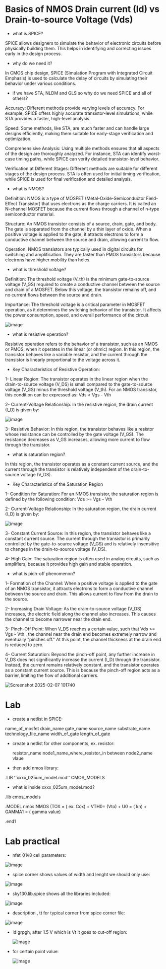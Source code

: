 # Basics of NMOS Drain current (Id) vs Drain-to-source Voltage (Vds)

- what is SPICE?

 SPICE allows designers to simulate the behavior of electronic circuits before physically building them. This helps in identifying and correcting issues early in the design process.

 - why do we need it?

In CMOS chip design, SPICE (Simulation Program with Integrated Circuit Emphasis) is used to calculate the delay of circuits by simulating their behavior under various conditions. 

- if we have STA, NLDM and GLS so why do we need SPICE and all of others?

 Accuracy: Different methods provide varying levels of accuracy. For example, SPICE offers highly accurate transistor-level simulations, while STA provides a faster, high-level analysis.

 Speed: Some methods, like STA, are much faster and can handle large designs efficiently, making them suitable for early-stage verification and optimization.

 Comprehensisive Analysis: Using multiple methods ensures that all aspects of the design are thoroughly analyzed. 
 For instance, STA can identify worst-case timing paths, while SPICE can verify detailed transistor-level behavior.

 Verification at Different Stages: Different methods are suitable for different stages of the design process.
 STA is often used for initial timing verification, while SPICE is used for final verification and detailed analysis.

 - what is NMOS?

Definition: NMOS is a type of MOSFET (Metal-Oxide-Semiconductor Field-Effect Transistor) that uses electrons as the charge carriers. It is called an N-channel MOSFET because the current flows through a channel of n-type semiconductor material.

Structure: An NMOS transistor consists of a source, drain, gate, and body. The gate is separated from the channel by a thin layer of oxide. When a positive voltage is applied to the gate, it attracts electrons to form a conductive channel between the source and drain, allowing current to flow.

Operation: NMOS transistors are typically used in digital circuits for switching and amplification. They are faster than PMOS transistors because electrons have higher mobility than holes.

- what is threshold voltage?

Definition: The threshold voltage (V_th) is the minimum gate-to-source voltage (V_GS) required to create a conductive channel between the source and drain of a MOSFET. Below this voltage, the transistor remains off, and no current flows between the source and drain.

Importance: The threshold voltage is a critical parameter in MOSFET operation, as it determines the switching behavior of the transistor. It affects the power consumption, speed, and overall performance of the circuit.

![image](https://github.com/user-attachments/assets/63249ca5-dea3-4b15-8a18-9a3a9f75fa88)

- what is resistive operation?

Resistive operation refers to the behavior of a transistor, such as an NMOS or PMOS, when it operates in the linear (or ohmic) region. In this region, the transistor behaves like a variable resistor, and the current through the transistor is linearly proportional to the voltage across it.

- Key Characteristics of Resistive Operation:

1- Linear Region: The transistor operates in the linear region when the drain-to-source voltage (V_DS) is small compared to the gate-to-source voltage (V_GS) minus the threshold voltage (V_th). For an NMOS transistor, this condition can be expressed as: Vds < Vgs - Vth

2- Current-Voltage Relationship: In the resistive region, the drain current (I_D) is given by:

![image](https://github.com/user-attachments/assets/222353a1-d74f-4c71-97d5-8f4d2d4d0d1f)

3- Resistive Behavior: In this region, the transistor behaves like a resistor whose resistance can be controlled by the gate voltage (V_GS). The resistance decreases as V_GS increases, allowing more current to flow through the transistor.

- what is saturation region?

 In this region, the transistor operates as a constant current source, and the current through the transistor is relatively independent of the drain-to-source voltage (V_DS).

 - Key Characteristics of the Saturation Region

1- Condition for Saturation: For an NMOS transistor, the saturation region is defined by the following condition: Vds >= Vgs - Vth

2- Current-Voltage Relationship: In the saturation region, the drain current (I_D) is given by:

![image](https://github.com/user-attachments/assets/c1242fb8-b676-4d7c-98cf-f0d7a4ce3e3f)

3- Constant Current Source: In this region, the transistor behaves like a constant current source. The current through the transistor is primarily controlled by the gate-to-source voltage (V_GS) and is relatively insensitive to changes in the drain-to-source voltage (V_DS).

4- High Gain: The saturation region is often used in analog circuits, such as amplifiers, because it provides high gain and stable operation.

- what is pich-off phenomenon?

1- Formation of the Channel: When a positive voltage is applied to the gate of an NMOS transistor, it attracts electrons to form a conductive channel between the source and drain. This allows current to flow from the drain to the source.

2- Increasing Drain Voltage: As the drain-to-source voltage (V_DS) increases, the electric field along the channel also increases. This causes the channel to become narrower near the drain end.

3- Pinch-Off Point: When V_DS reaches a certain value, such that Vds >= Vgs - Vth , the channel near the drain end becomes extremely narrow and eventually "pinches off." At this point, the channel thickness at the drain end is reduced to zero.

4- Current Saturation: Beyond the pinch-off point, any further increase in V_DS does not significantly increase the current (I_D) through the transistor. Instead, the current remains relatively constant, and the transistor operates as a constant current source. This is because the pinch-off region acts as a barrier, limiting the flow of additional carriers.

![Screenshot 2025-02-07 101740](https://github.com/user-attachments/assets/738b6205-e429-4188-8c16-afec6b57dacb)


# Lab

- create a netlist in SPICE:

name_of_mosfet  drain_name  gate_name  source_name  substrate_name  technology_file_name  width_of_gate  length_of_gate

- create a netlist for other components, ex. resistor:

  resistor_name  node1_name_where_resistor_in between  node2_name  vlaue

- then add nmos library:

.LIB ''xxxx_025um_model.mod'' CMOS_MODELS

- what is inside xxxx_025um_model.mod?
  
.lib cmos_models

.MODEL nmos NMOS (TOX = ( ex. Cox) + VTH0= (Vto) + U0 = ( kn) + GAMMA1 = ( gamma value)

.end1

# Lab practical

- nfet_01v8 cell parameters:

![image](https://github.com/user-attachments/assets/d13e3d88-c594-4cd3-a376-8dea35563602)

- spice corner shows values of width and lenght we should only use:

![image](https://github.com/user-attachments/assets/5bc2ba61-b531-4542-bc16-c0bc533b8a06)

- sky130.lib.spice shows all the libraries included:

![image](https://github.com/user-attachments/assets/cbd2c28f-82a6-42e3-a9d7-efaf87387d51)

- description , tt for typical corner from spice corner file:

![image](https://github.com/user-attachments/assets/106bfc8f-a25b-4128-9c98-26a18c77be04)

- Id grpgh, after 1.5 V which is Vt it goes to cut-off region:

  ![image](https://github.com/user-attachments/assets/af33c173-7467-4f96-813c-1df8f2616e3d)

- for certain point value:

  ![image](https://github.com/user-attachments/assets/89aee2eb-a667-4199-a58b-44f0cbc7db5c)
